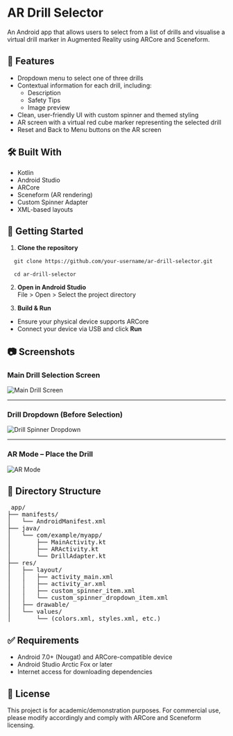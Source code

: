 # AR Drill Selector

An Android app that allows users to select from a list of drills and visualise a virtual drill marker in Augmented Reality using ARCore and Sceneform.

## 📱 Features

- Dropdown menu to select one of three drills
- Contextual information for each drill, including:
  - Description
  - Safety Tips
  - Image preview
- Clean, user-friendly UI with custom spinner and themed styling
- AR screen with a virtual red cube marker representing the selected drill
- Reset and Back to Menu buttons on the AR screen

## 🛠 Built With

- Kotlin
- Android Studio
- ARCore
- Sceneform (AR rendering)
- Custom Spinner Adapter
- XML-based layouts

## 🚀 Getting Started

1. **Clone the repository**  

<pre> <code> git clone https://github.com/your-username/ar-drill-selector.git </code> </pre>
 <pre> <code> cd ar-drill-selector </code> </pre>


2. **Open in Android Studio**  
File > Open > Select the project directory

3. **Build & Run**  
- Ensure your physical device supports ARCore
- Connect your device via USB and click **Run**

## 📷 Screenshots

### Main Drill Selection Screen
![Main Drill Screen](assets/screenshot_main.jpeg)

---

### Drill Dropdown (Before Selection)
![Drill Spinner Dropdown](assets/screenshot_spinner.jpeg)

---

### AR Mode – Place the Drill
![AR Mode](assets/screenshot_ar.jpeg)

## 📂 Directory Structure

<pre> app/
├── manifests/
│   └── AndroidManifest.xml
├── java/
│   └── com/example/myapp/
│       ├── MainActivity.kt
│       ├── ARActivity.kt
│       └── DrillAdapter.kt
├── res/
│   ├── layout/
│   │   ├── activity_main.xml
│   │   ├── activity_ar.xml
│   │   ├── custom_spinner_item.xml
│   │   └── custom_spinner_dropdown_item.xml
│   ├── drawable/
│   └── values/
│       └── (colors.xml, styles.xml, etc.)
</pre>


## ✅ Requirements

- Android 7.0+ (Nougat) and ARCore-compatible device
- Android Studio Arctic Fox or later
- Internet access for downloading dependencies


## 📄 License

This project is for academic/demonstration purposes. For commercial use, please modify accordingly and comply with ARCore and Sceneform licensing.
